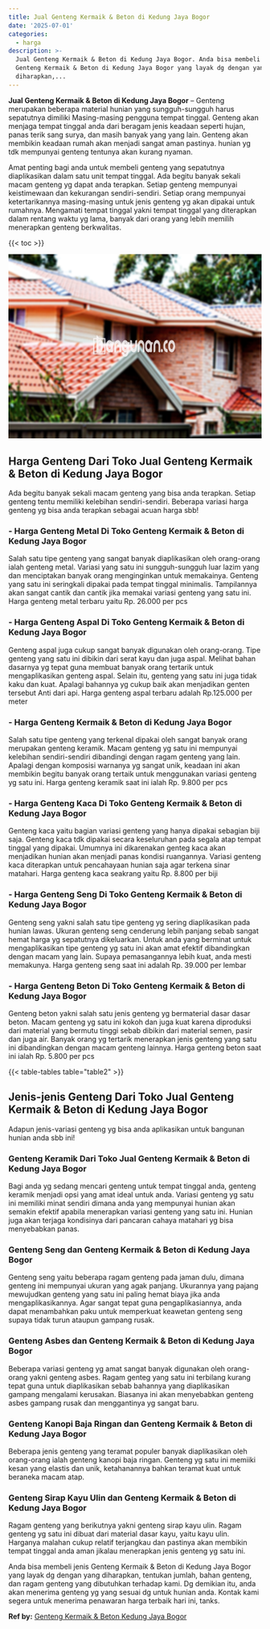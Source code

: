 ```yaml
---
title: Jual Genteng Kermaik & Beton di Kedung Jaya Bogor
date: '2025-07-01'
categories:
  - harga
description: >-
  Jual Genteng Kermaik & Beton di Kedung Jaya Bogor. Anda bisa membeli jenis
  Genteng Kermaik & Beton di Kedung Jaya Bogor yang layak dg dengan yang
  diharapkan,...
---
```


**Jual Genteng Kermaik & Beton di Kedung Jaya Bogor** – Genteng merupakan beberapa material hunian yang sungguh-sungguh harus sepatutnya dimiliki Masing-masing pengguna tempat tinggal. Genteng akan menjaga tempat tinggal anda dari beragam jenis keadaan seperti hujan, panas terik sang surya, dan masih banyak yang yang lain. Genteng akan membikin keadaan rumah akan menjadi sangat aman pastinya. hunian yg tdk mempunyai genteng tentunya akan kurang nyaman.

Amat penting bagi anda untuk membeli genteng yang sepatutnya diaplikasikan dalam satu unit tempat tinggal. Ada begitu banyak sekali macam genteng yg dapat anda terapkan. Setiap genteng mempunyai keistimewaan dan kekurangan sendiri-sendiri. Setiap orang mempunyai ketertarikannya masing-masing untuk jenis genteng yg akan dipakai untuk rumahnya. Mengamati tempat tinggal yakni tempat tinggal yang diterapkan dalam rentang waktu yg lama, banyak dari orang yang lebih memilih menerapkan genteng berkwalitas.

{{< toc >}}

![Jual Genteng Kermaik & Beton di Kedung Jaya Bogor](/images/genteng-minimalis-murah33.png)

## Harga Genteng Dari Toko Jual Genteng Kermaik & Beton di Kedung Jaya Bogor

Ada begitu banyak sekali macam genteng yang bisa anda terapkan. Setiap genteng tentu memiliki kelebihan sendiri-sendiri. Beberapa variasi harga genteng yg bisa anda terapkan sebagai acuan harga sbb!

### \- Harga Genteng Metal Di Toko Genteng Kermaik & Beton di Kedung Jaya Bogor

Salah satu tipe genteng yang sangat banyak diaplikasikan oleh orang-orang ialah genteng metal. Variasi yang satu ini sungguh-sungguh luar lazim yang dan menciptakan banyak orang menginginkan untuk memakainya. Genteng yang satu ini seringkali dipakai pada tempat tinggal minimalis. Tampilannya akan sangat cantik dan cantik jika memakai variasi genteng yang satu ini. Harga genteng metal terbaru yaitu Rp. 26.000 per pcs

### \- Harga Genteng Aspal Di Toko Genteng Kermaik & Beton di Kedung Jaya Bogor

Genteng aspal juga cukup sangat banyak digunakan oleh orang-orang. Tipe genteng yang satu ini dibikin dari serat kayu dan juga aspal. Melihat bahan dasarnya yg tepat guna membuat banyak orang tertarik untuk mengaplikasikan genteng aspal. Selain itu, genteng yang satu ini juga tidak kaku dan kuat. Apalagi bahannya yg cukup baik akan menjadikan genten tersebut Anti dari api. Harga genteng aspal terbaru adalah Rp.125.000 per meter

### \- Harga Genteng Kermaik & Beton di Kedung Jaya Bogor

Salah satu tipe genteng yang terkenal dipakai oleh sangat banyak orang merupakan genteng keramik. Macam genteng yg satu ini mempunyai kelebihan sendiri-sendiri dibandingi dengan ragam genteng yang lain. Apalagi dengan komposisi warnanya yg sangat unik, keadaan ini akan membikin begitu banyak orang tertaik untuk menggunakan variasi genteng yg satu ini. Harga genteng keramik saat ini ialah Rp. 9.800 per pcs

### \- Harga Genteng Kaca Di Toko Genteng Kermaik & Beton di Kedung Jaya Bogor

Genteng kaca yaitu bagian variasi genteng yang hanya dipakai sebagian biji saja. Genteng kaca tdk dipakai secara keseluruhan pada segala atap tempat tinggal yang dipakai. Umumnya ini dikarenakan genteg kaca akan menjadikan hunian akan menjadi panas kondisi ruangannya. Variasi genteng kaca diterapkan untuk pencahayaan hunian saja agar terkena sinar matahari. Harga genteng kaca seakrang yaitu Rp. 8.800 per biji

### \- Harga Genteng Seng Di Toko Genteng Kermaik & Beton di Kedung Jaya Bogor

Genteng seng yakni salah satu tipe genteng yg sering diaplikasikan pada hunian lawas. Ukuran genteng seng cenderung lebih panjang sebab sangat hemat harga yg sepatutnya dikeluarkan. Untuk anda yang berminat untuk mengaplikasikan tipe genteng yg satu ini akan amat efektif dibandingkan dengan macam yang lain. Supaya pemasangannya lebih kuat, anda mesti memakunya. Harga genteng seng saat ini adalah Rp. 39.000 per lembar

### \- Harga Genteng Beton Di Toko Genteng Kermaik & Beton di Kedung Jaya Bogor

Genteng beton yakni salah satu jenis genteng yg bermaterial dasar dasar beton. Macam genteng yg satu ini kokoh dan juga kuat karena diproduksi dari material yang bermutu tinggi sebab dibikin dari material semen, pasir dan juga air. Banyak orang yg tertarik menerapkan jenis genteng yang satu ini dibandingkan dengan macam genteng lainnya. Harga genteng beton saat ini ialah Rp. 5.800 per pcs

{{< table-tables table="table2" >}}

## Jenis-jenis Genteng Dari Toko Jual Genteng Kermaik & Beton di Kedung Jaya Bogor

Adapun jenis-variasi genteng yg bisa anda aplikasikan untuk bangunan hunian anda sbb ini!

### Genteng Keramik Dari Toko Jual Genteng Kermaik & Beton di Kedung Jaya Bogor

Bagi anda yg sedang mencari genteng untuk tempat tinggal anda, genteng keramik menjadi opsi yang amat ideal untuk anda. Variasi genteng yg satu ini memiliki minat sendiri dimana anda yang mempunyai hunian akan semakin efektif apabila menerapkan variasi genteng yang satu ini. Hunian juga akan terjaga kondisinya dari pancaran cahaya matahari yg bisa menyebabkan panas.

### Genteng Seng dan Genteng Kermaik & Beton di Kedung Jaya Bogor

Genteng seng yaitu beberapa ragam genteng pada jaman dulu, dimana genteng ini mempunyai ukuran yang agak panjang. Ukurannya yang pajang mewujudkan genteng yang satu ini paling hemat biaya jika anda mengaplikasikannya. Agar sangat tepat guna pengaplikasiannya, anda dapat menambahkan paku untuk memperkuat keawetan genteng seng supaya tidak turun ataupun gampang rusak.

### Genteng Asbes dan Genteng Kermaik & Beton di Kedung Jaya Bogor

Beberapa variasi genteng yg amat sangat banyak digunakan oleh orang-orang yakni genteng asbes. Ragam genteg yang satu ini terbilang kurang tepat guna untuk diaplikasikan sebab bahannya yang diaplikasikan gampang mengalami kerusakan. Biasanya ini akan menyebabkan genteng asbes gampang rusak dan menggantinya yg sangat baru.

### Genteng Kanopi Baja Ringan dan Genteng Kermaik & Beton di Kedung Jaya Bogor

Beberapa jenis genteng yang teramat populer banyak diaplikasikan oleh orang-orang ialah genteng kanopi baja ringan. Genteng yg satu ini memiiki kesan yang elastis dan unik, ketahanannya bahkan teramat kuat untuk beraneka macam atap.

### Genteng Sirap Kayu Ulin dan Genteng Kermaik & Beton di Kedung Jaya Bogor

Ragam genteng yang berikutnya yakni genteng sirap kayu ulin. Ragam genteng yg satu ini dibuat dari material dasar kayu, yaitu kayu ulin. Harganya malahan cukup relatif terjangkau dan pastinya akan membikin tempat tinggal anda aman jikalau menerapkan jenis genteng yg satu ini.

Anda bisa membeli jenis Genteng Kermaik & Beton di Kedung Jaya Bogor yang layak dg dengan yang diharapkan, tentukan jumlah, bahan genteng, dan ragam genteng yang dibutuhkan terhadap kami. Dg demikian itu, anda akan menerima genteng yg yang sesuai dg untuk hunian anda. Kontak kami segera untuk menerima penawaran harga terbaik hari ini, tanks.

**Ref by:**  [Genteng Kermaik & Beton  Kedung Jaya Bogor](https://id.wikipedia.org/wiki/Genteng)
